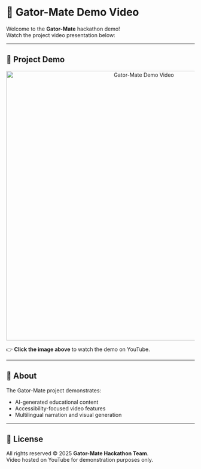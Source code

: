# 🎥 Gator-Mate Demo Video

Welcome to the **Gator-Mate** hackathon demo!  
Watch the project video presentation below:

---

## 🚀 Project Demo

<p align="center">
  <a href="https://www.youtube.com/watch?v=SODkmJydgMQ" target="_blank">
    <img src="https://img.youtube.com/vi/SODkmJydgMQ/maxresdefault.jpg" alt="Gator-Mate Demo Video" width="720">
  </a>
</p>

👉 **Click the image above** to watch the demo on YouTube.

---

## 🧠 About

The Gator-Mate project demonstrates:
- AI-generated educational content
- Accessibility-focused video features
- Multilingual narration and visual generation

---

## 📜 License

All rights reserved © 2025 **Gator-Mate Hackathon Team**.  
Video hosted on YouTube for demonstration purposes only.


